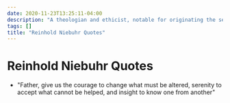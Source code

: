 ```yaml
---
date: 2020-11-23T13:25:11-04:00
description: "A theologian and ethicist, notable for originating the serenity prayer (among other things)"
tags: []
title: "Reinhold Niebuhr Quotes"
---
```


# Reinhold Niebuhr Quotes

* "Father, give us the courage to change what must be altered, serenity to accept what cannot be helped, and insight to know one from another"
